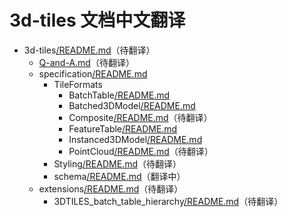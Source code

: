 # 3d-tiles 文档中文翻译

* 3d-tiles[/README.md](https://github.com/AnalyticalGraphicsInc/3d-tiles/blob/master/README.md)（待翻译）
  * [Q-and-A.md](https://github.com/AnalyticalGraphicsInc/3d-tiles/blob/master/Q-and-A.md)（待翻译）
  * specification[/README.md](https://github.com/FLYPoPo7/3d-tiles-zh-hans/blob/zh-hans-1.0/specification/README.md)
    * TileFormats
      * BatchTable[/README.md](https://github.com/FLYPoPo7/3d-tiles-zh-hans/blob/zh-hans-1.0/specification/TileFormats/BatchTable/README.md)
      * Batched3DModel[/README.md](https://github.com/FLYPoPo7/3d-tiles-zh-hans/blob/zh-hans-1.0/specification/TileFormats/Batched3DModel/README.md)
      * Composite[/README.md](https://github.com/AnalyticalGraphicsInc/3d-tiles/blob/master/specification/TileFormats/Composite/README.md)（待翻译）
      * FeatureTable[/README.md](https://github.com/FLYPoPo7/3d-tiles-zh-hans/blob/zh-hans-1.0/specification/TileFormats/FeatureTable/README.md)
      * Instanced3DModel[/README.md](https://github.com/FLYPoPo7/3d-tiles-zh-hans/blob/zh-hans-1.0/specification/TileFormats/Instanced3DModel/README.md)
      * PointCloud[/README.md](https://github.com/AnalyticalGraphicsInc/3d-tiles/blob/master/specification/TileFormats/PointCloud/README.md)（待翻译）
    * Styling[/README.md](https://github.com/AnalyticalGraphicsInc/3d-tiles/blob/master/specification/Styling/README.md)（待翻译）
    * schema[/README.md](https://github.com/AnalyticalGraphicsInc/3d-tiles/blob/master/specification/schema/README.md)（翻译中）
  * extensions[/README.md](https://github.com/AnalyticalGraphicsInc/3d-tiles/blob/master/extensions/README.md)（待翻译）
    * 3DTILES_batch_table_hierarchy[/README.md](https://github.com/AnalyticalGraphicsInc/3d-tiles/blob/master/extensions/3DTILES_batch_table_hierarchy/README.md)（待翻译）

